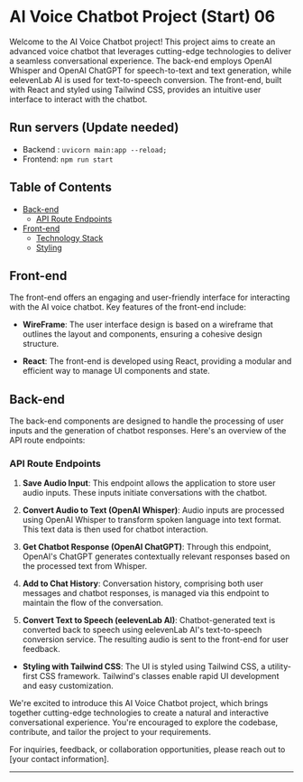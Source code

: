 # AI Voice Chatbot Project (Start) 06

Welcome to the AI Voice Chatbot project! This project aims to create an advanced voice chatbot that leverages cutting-edge technologies to deliver a seamless conversational experience. The back-end employs OpenAI Whisper and OpenAI ChatGPT for speech-to-text and text generation, while eelevenLab AI is used for text-to-speech conversion. The front-end, built with React and styled using Tailwind CSS, provides an intuitive user interface to interact with the chatbot.

## Run servers (Update needed)

- Backend : `uvicorn main:app --reload; `
- Frontend: `npm run start`

## Table of Contents

- [Back-end](#back-end)
  - [API Route Endpoints](#api-route-endpoints)
- [Front-end](#front-end)
  - [Technology Stack](#technology-stack)
  - [Styling](#styling)

## Front-end

The front-end offers an engaging and user-friendly interface for interacting with the AI voice chatbot. Key features of the front-end include:

- **WireFrame**: The user interface design is based on a wireframe that outlines the layout and components, ensuring a cohesive design structure.

- **React**: The front-end is developed using React, providing a modular and efficient way to manage UI components and state.

## Back-end

The back-end components are designed to handle the processing of user inputs and the generation of chatbot responses. Here's an overview of the API route endpoints:

### API Route Endpoints

1. **Save Audio Input**: This endpoint allows the application to store user audio inputs. These inputs initiate conversations with the chatbot.

2. **Convert Audio to Text (OpenAI Whisper)**: Audio inputs are processed using OpenAI Whisper to transform spoken language into text format. This text data is then used for chatbot interaction.

3. **Get Chatbot Response (OpenAI ChatGPT)**: Through this endpoint, OpenAI's ChatGPT generates contextually relevant responses based on the processed text from Whisper.

4. **Add to Chat History**: Conversation history, comprising both user messages and chatbot responses, is managed via this endpoint to maintain the flow of the conversation.

5. **Convert Text to Speech (eelevenLab AI)**: Chatbot-generated text is converted back to speech using eelevenLab AI's text-to-speech conversion service. The resulting audio is sent to the front-end for user feedback.

- **Styling with Tailwind CSS**: The UI is styled using Tailwind CSS, a utility-first CSS framework. Tailwind's classes enable rapid UI development and easy customization.

We're excited to introduce this AI Voice Chatbot project, which brings together cutting-edge technologies to create a natural and interactive conversational experience. You're encouraged to explore the codebase, contribute, and tailor the project to your requirements.

For inquiries, feedback, or collaboration opportunities, please reach out to [your contact information].

---
